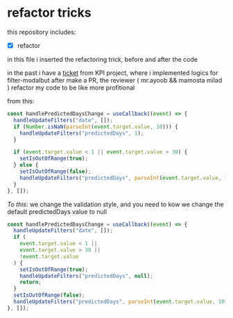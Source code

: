 # refactor tricks

this repository includes:

-[x] refactor

in this file i inserted the refactoring trick, before and after the code

in the past i have a [ticket](https://github.com/GatewayLegends/np/pull/725#event-9847859721) from KPI project, where i implemented logics for filter-modalbut after make a PR, the reviewer ( mr.ayoob && mamosta milad ) refactor my code to be like more profitional

from this:

```js
const handlePredictedDaysChange = useCallback((event) => {
  handleUpdateFilters("date", []);
  if (Number.isNaN(parseInt(event.target.value, 10))) {
    handleUpdateFilters("predictedDays", 1);
  }

  if (event.target.value < 1 || event.target.value > 30) {
    setIsOutOfRange(true);
  } else {
    setIsOutOfRange(false);
    handleUpdateFilters("predictedDays", parseInt(event.target.value, 10) + 1);
  }
}, []);
```

_To this_: we change the validation style, and you need to kow we change the default predictedDays value to null

```js
const handlePredictedDaysChange = useCallback((event) => {
  handleUpdateFilters("date", []);
  if (
    event.target.value < 1 ||
    event.target.value > 30 ||
    !event.target.value
  ) {
    setIsOutOfRange(true);
    handleUpdateFilters("predictedDays", null);
    return;
  }
  setIsOutOfRange(false);
  handleUpdateFilters("predictedDays", parseInt(event.target.value, 10) + 1);
}, []);
```
